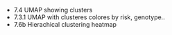 - 7.4 UMAP showing clusters
- 7.3.1 UMAP with clusteres colores by risk, genotype..
- 7.6b Hierachical clustering heatmap
